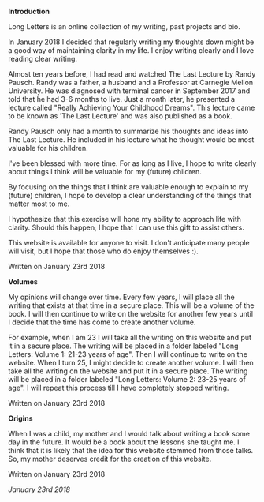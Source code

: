 **Introduction**

Long Letters is an online collection of my writing, past projects and bio.

In January 2018 I decided that regularly writing my thoughts down might be a good way of maintaining clarity in my life. I enjoy writing clearly and I love reading clear writing.

Almost ten years before, I had read and watched The Last Lecture by Randy Pausch. Randy was a father, a husband and a Professor at Carnegie Mellon University. He was diagnosed with terminal cancer in September 2017 and told that he had 3-6 months to live. Just a month later, he presented a lecture called "Really Achieving Your Childhood Dreams". This lecture came to be known as 'The Last Lecture' and was also published as a book.

Randy Pausch only had a month to summarize his thoughts and ideas into The Last Lecture. He included in his lecture what he thought would be most valuable for his children.

I've been blessed with more time. For as long as I live, I hope to write clearly about things I think will be valuable for my (future) children.

By focusing on the things that I think are valuable enough to explain to my (future) children, I hope to develop a clear understanding of the things that matter most to me.

I hypothesize that this exercise will hone my ability to approach life with clarity. Should this happen, I hope that I can use this gift to assist others.

This website is available for anyone to visit. I don't anticipate many people will visit, but I hope that those who do enjoy themselves :).

Written on January 23rd 2018

**Volumes**

My opinions will change over time. Every few years, I will place all the writing that exists at that time in a secure place. This will be a volume of the book. I will then continue to write on the website for another few years until I decide that the time has come to create another volume.

For example, when I am 23 I will take all the writing on this website and put it in a secure place. The writing will be placed in a folder labeled "Long Letters: Volume 1: 21-23 years of age". Then I will continue to write on the website. When I turn 25, I might decide to create another volume. I will then take all the writing on the website and put it in a secure place. The writing will be placed in a folder labeled "Long Letters: Volume 2: 23-25 years of age". I will repeat this process till I have completely stopped writing.

Written on January 23rd 2018

**Origins**

When I was a child, my mother and I would talk about writing a book some day in the future. It would be a book about the lessons she taught me. I think that it is likely that the idea for this website stemmed from those talks. So, my mother deserves credit for the creation of this website.

Written on January 23rd 2018

*January 23rd 2018*
